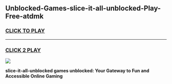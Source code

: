 
## Unblocked-Games-slice-it-all-unblocked-Play-Free-atdmk
<h3>
<a href="https://premium76.site?title=slice-it-all-unblocked&ref=19M">CLICK TO PLAY</a></h3>
<hr>

<h3>
<a href="https://premium76.site?title=slice-it-all-unblocked&ref=19M">CLICK 2 PLAY</a>
  
</h3>

<a href="https://premium76.site?title=slice-it-all-unblocked&ref=19M"><img src="https://clearcache.store/games.png"></a>


**slice-it-all-unblocked games unblocked: Your Gateway to Fun and Accessible Online Gaming**
